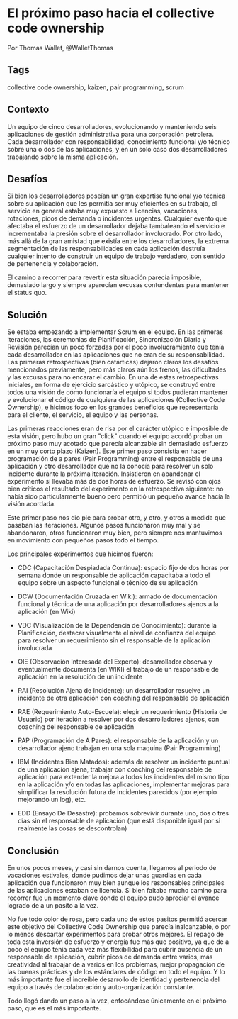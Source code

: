 El próximo paso hacia el collective code ownership
===

Por Thomas Wallet, @WalletThomas

Tags
---
collective code ownership, kaizen, pair programming, scrum


Contexto
---
Un equipo de cinco desarrolladores, evolucionando y manteniendo seis aplicaciones de gestión administrativa para una corporación petrolera. Cada desarrollador con responsabilidad, conocimiento funcional y/o técnico sobre una o dos de las aplicaciones, y en un solo caso dos desarrolladores trabajando sobre la misma aplicación. 

Desafíos
---
Si bien los desarrolladores poseían un gran expertise funcional y/o técnica sobre su aplicación que les permitía ser muy eficientes en su trabajo, el servicio en general estaba muy expuesto a licencias, vacaciones, rotaciones, picos de demanda o incidentes urgentes. Cualquier evento que afectaba el esfuerzo de un desarrollador dejaba tambaleando el servicio e incrementaba la presión sobre el desarrollador involucrado.
Por otro lado, más allá de la gran amistad que existía entre los desarrolladores, la extrema segmentación de las responsabilidades en cada aplicación destruía cualquier intento de construir un equipo de trabajo verdadero, con sentido de pertenencia y colaboración.

El camino a recorrer para revertir esta situación parecía imposible, demasiado largo y siempre aparecían excusas contundentes para mantener el status quo.

Solución
---
Se estaba empezando a implementar Scrum en el equipo. En las primeras iteraciones, las ceremonias de Planificación, Sincronización Diaria y Revisión parecían un poco forzadas por el poco involucramiento que tenía cada desarrollador en las aplicaciones que no eran de su responsabilidad. Las primeras retrospectivas (bien catárticas) dejaron claros los desafíos mencionados previamente, pero más claros aún los frenos, las dificultades y las excusas para no encarar el cambio. 
En una de estas retrospectivas iniciales, en forma de ejercicio sarcástico y utópico, se construyó entre todos una visión de cómo funcionaría el equipo si todos pudieran mantener y evolucionar el código de cualquiera de las aplicaciones (Collective Code Ownership), e hicimos foco en los grandes beneficios que representaría para el cliente, el servicio, el equipo y las personas.

Las primeras reacciones eran de risa por el carácter utópico e imposible de esta visión, pero hubo un gran "click" cuando el equipo acordó probar un próximo paso muy acotado que parecía alcanzable sin demasiado esfuerzo en un muy corto plazo (Kaizen). Este primer paso consistía en hacer programación de a pares (Pair Programming) entre el responsable de una aplicación y otro desarrollador que no la conocía para resolver un solo incidente durante la próxima iteración. Insistieron en abandonar el experimento si llevaba más de dos horas de esfuerzo. Se revisó con ojos bien críticos el resultado del experimento en la retrospectiva siguiente: no había sido particularmente bueno pero permitió un pequeño avance hacía la visión acordada.

Este primer paso nos dio pie para probar otro, y otro, y otros a medida que pasaban las iteraciones. Algunos pasos funcionaron muy mal y se abandonaron, otros funcionaron muy bien, pero siempre nos mantuvimos en movimiento con pequeños pasos todo el tiempo.

Los principales experimentos que hicimos fueron:
- CDC (Capacitación Despiadada Continua): espacio fijo de dos horas por semana donde un responsable de aplicación capacitaba a todo el equipo sobre un aspecto funcional o técnico de su aplicación
- DCW (Documentación Cruzada en Wiki): armado de documentación funcional y técnica de una aplicación por desarrolladores ajenos a la aplicación (en Wiki)
- VDC (Visualización de la Dependencia de Conocimiento): durante la Planificación, destacar visualmente el nivel de confianza del equipo para resolver un requerimiento sin el responsable de la aplicación involucrada

- OIE (Observación Interesada del Experto): desarrollador observa y eventualmente documenta (en WIKI) el trabajo de un responsable de aplicación en la resolución de un incidente
- RAI (Resolución Ajena de Incidente): un desarrollador resuelve un incidente de otra aplicación con coaching del responsable de aplicación
- RAE (Requerimiento Auto-Escuela): elegir un requerimiento (Historia de Usuario) por iteración a resolver por dos desarrolladores ajenos, con coaching del responsable de aplicación
- PAP (Programación de A Pares): el responsable de la aplicación y un desarrollador ajeno trabajan en una sola maquina (Pair Programming)
- IBM (Incidentes Bien Matados): además de resolver un incidente puntual de una aplicación ajena, trabajar con coaching del responsable de aplicación para extender la mejora a todos los incidentes del mismo tipo en la aplicación y/o en todas las aplicaciones, implementar mejoras para simplificar la resolución futura de incidentes parecidos (por ejemplo mejorando un log), etc.
- EDD (Ensayo De Desastre): probamos sobrevivir durante uno, dos o tres días sin el responsable de aplicación (que está disponible igual por si realmente las cosas se descontrolan)

Conclusión
---
En unos pocos meses, y casi sin darnos cuenta, llegamos al periodo de vacaciones estivales, donde pudimos dejar unas guardias en cada aplicación que funcionaron muy bien aunque los responsables principales de las aplicaciones estaban de licencia. Si bien faltaba mucho camino para recorrer fue un momento clave donde el equipo pudo apreciar el avance logrado de a un pasito a la vez.

No fue todo color de rosa, pero cada uno de estos pasitos permitió acercar este objetivo del Collective Code Ownership que parecía inalcanzable, o por lo menos descartar experimentos para probar otros mejores.
El repago de toda esta inversión de esfuerzo y energía fue más que positivo, ya que de a poco el equipo tenía cada vez más flexibilidad para cubrir ausencia de un responsable de aplicación, cubrir picos de demanda entre varios, más creatividad al trabajar de a varios en los problemas, mejor propagación de las buenas prácticas y de los estándares de código en todo el equipo. Y lo más importante fue el increíble desarrollo de identidad y pertenencia del equipo a través de colaboración y auto-organización constante.

Todo llegó dando un paso a la vez, enfocándose únicamente en el próximo paso, que es el más importante.
